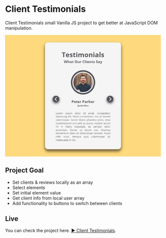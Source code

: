 # Client Testimonials

Client Testimonials small Vanilla JS project to get better at JavaScript DOM manipulation.

![Client Testimonial](./img/client-testimonials.png)

## Project Goal

- Set clients & reviews locally as an array
- Select elements
- Set initial element value
- Get client info from local user array
- Add functionality to buttons to switch between clients

## Live

You can check the project here. [▶ Client Testimonials](https://client-testimonials.netlify.app/).
